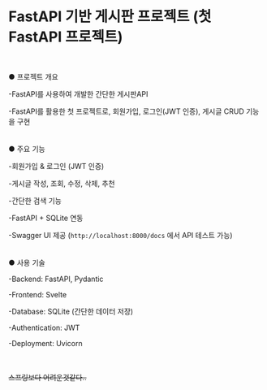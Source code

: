 # FastAPI 기반 게시판 프로젝트 (첫 FastAPI 프로젝트)

<br>

● 프로젝트 개요

-FastAPI를 사용하여 개발한 간단한 게시판API 

-FastAPI를 활용한 첫 프로젝트로, 회원가입, 로그인(JWT 인증), 게시글 CRUD 기능을 구현
<br>
<br>
<br>
● 주요 기능

-회원가입 & 로그인 (JWT 인증)  

-게시글 작성, 조회, 수정, 삭제, 추천

-간단한 검색 기능

-FastAPI + SQLite 연동  

-Swagger UI 제공 (`http://localhost:8000/docs` 에서 API 테스트 가능)
<br>
<br>
<br>
● 사용 기술

-Backend: FastAPI, Pydantic

-Frontend: Svelte

-Database: SQLite (간단한 데이터 저장)

-Authentication: JWT

-Deployment: Uvicorn
<br>
<br>
<br>

  ~~스프링보다 어려운것같다..~~
